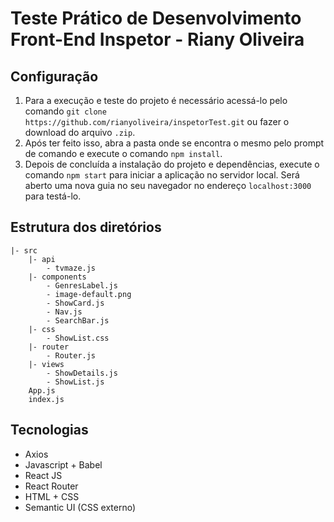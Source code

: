 # Teste Prático de Desenvolvimento Front-End Inspetor - Riany Oliveira

## Configuração
1. Para a execução e teste do projeto é necessário acessá-lo pelo comando `git clone https://github.com/rianyoliveira/inspetorTest.git` ou fazer o download do arquivo `.zip`.
2. Após ter feito isso, abra a pasta onde se encontra o mesmo pelo prompt de comando e execute o comando `npm install`.
3. Depois de concluída a instalação do projeto e dependências, execute o comando `npm start` para iniciar a aplicação no servidor local. Será aberto uma nova guia no seu navegador no endereço `localhost:3000` para testá-lo.

## Estrutura dos diretórios
```
|- src
	|- api
		- tvmaze.js
	|- components
		- GenresLabel.js
		- image-default.png
		- ShowCard.js
		- Nav.js
		- SearchBar.js
	|- css
		- ShowList.css
	|- router
		- Router.js
	|- views
		- ShowDetails.js
		- ShowList.js
	App.js
	index.js
```

## Tecnologias
- Axios
- Javascript + Babel
- React JS
- React Router
- HTML + CSS
- Semantic UI (CSS externo)

